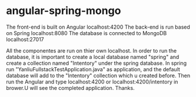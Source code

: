 # angular-spring-mongo
The front-end is built on Angular  localhost:4200
The back-end is run based on Spring localhost:8080
The database is connected to MongoDB localhost:27017

All the componentes are run on thier own localhost.
In order to run the database, it is important to create a local database named "spring"  and create a collection named "Intentory" under the spring database. 
In spring  run "YanliuFullstackTestApplication.java" as application, and the default database will add to the "Intentory" collection which u created before.
Then run the Angular and type localhost:4200 or localhost:4200/intentory in brower.U will see the completed application.
Thanks.